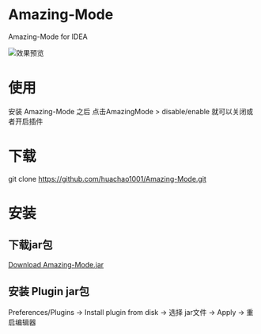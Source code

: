 # Amazing-Mode 

Amazing-Mode for IDEA

![效果预览](https://github.com/huachao1001/Amazing-Mode/blob/master/AmazingModePreview.gif?raw=true)

# 使用

安装 Amazing-Mode 之后 点击AmazingMode > disable/enable 就可以关闭或者开启插件

 
# 下载

git clone https://github.com/huachao1001/Amazing-Mode.git
 
# 安装

## 下载jar包

 [Download Amazing-Mode.jar](https://raw.githubusercontent.com/huachao1001/Amazing-Mode/master/Amazing-Mode.jar)

## 安装 Plugin jar包

Preferences/Plugins 
-> Install plugin from disk 
-> 选择 jar文件 
-> Apply 
-> 重启编辑器 
